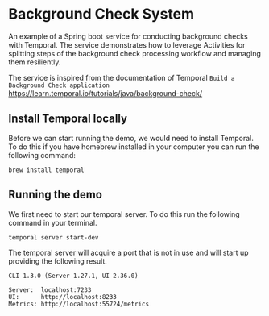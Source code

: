 # Background Check System

An example of a Spring boot service for conducting background checks with Temporal.
The service demonstrates how to leverage Activities for splitting steps of the
background check processing workflow and managing them resiliently.

The service is inspired from the documentation of Temporal `Build a Background Check application`
https://learn.temporal.io/tutorials/java/background-check/

## Install Temporal locally

Before we can start running the demo, we would need to install Temporal.
To do this if you have homebrew installed in your computer you can run the
following command:

```
brew install temporal
```

## Running the demo

We first need to start our temporal server.
To do this run the following command in your
terminal.

```
temporal server start-dev
```

The temporal server will acquire a port that is not in use
and will start up providing the following result.

```
CLI 1.3.0 (Server 1.27.1, UI 2.36.0)

Server:  localhost:7233
UI:      http://localhost:8233
Metrics: http://localhost:55724/metrics
```